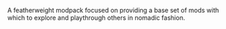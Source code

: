 A featherweight modpack focused on providing a base set of mods with which to explore and playthrough others in nomadic fashion.
